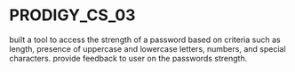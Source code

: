 # PRODIGY_CS_03
built a tool to access the strength of a password based on criteria such as length, presence of uppercase and lowercase letters, numbers, and special characters. provide feedback to user on the passwords strength.

